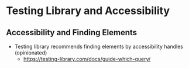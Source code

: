 # Testing Library and Accessibility

## Accessibility and Finding Elements

- Testing library recommends finding elements by accessibility handles (opinionated)
  - https://testing-library.com/docs/guide-which-query/
